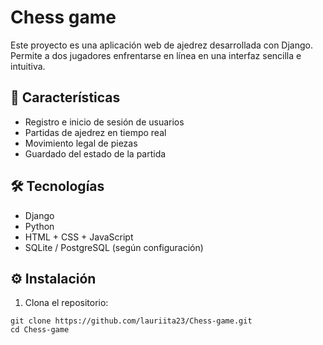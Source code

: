 # Chess game

Este proyecto es una aplicación web de ajedrez desarrollada con Django. Permite a dos jugadores enfrentarse en línea en una interfaz sencilla e intuitiva.

## 🚀 Características
- Registro e inicio de sesión de usuarios
- Partidas de ajedrez en tiempo real
- Movimiento legal de piezas
- Guardado del estado de la partida

## 🛠️ Tecnologías
- Django
- Python 
- HTML + CSS + JavaScript
- SQLite / PostgreSQL (según configuración)

## ⚙️ Instalación

1. Clona el repositorio:
```
git clone https://github.com/lauriita23/Chess-game.git
cd Chess-game
```
